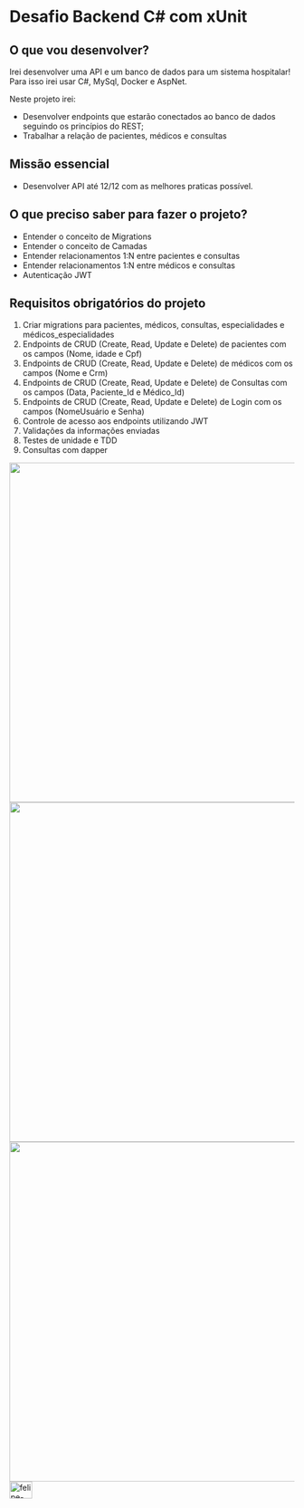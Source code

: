 # Desafio Backend C# com xUnit

## O que vou desenvolver?

Irei desenvolver uma API e um banco de dados para um sistema hospitalar! Para isso irei usar C#, MySql, Docker e AspNet.

Neste projeto irei:

- Desenvolver endpoints que estarão conectados ao banco de dados seguindo os princípios do REST;
- Trabalhar a relação de pacientes, médicos e consultas

## Missão essencial

- Desenvolver API até 12/12 com as melhores praticas possível.

## O que preciso saber para fazer o projeto?

-  Entender o conceito de Migrations
-  Entender o conceito de Camadas
-  Entender relacionamentos 1:N entre pacientes e consultas
-  Entender relacionamentos 1:N entre médicos e consultas
-  Autenticação JWT

## Requisitos obrigatórios do projeto

 1. Criar migrations para pacientes, médicos, consultas, especialidades e médicos_especialidades
 2. Endpoints de CRUD (Create, Read, Update e Delete) de pacientes com os campos (Nome, idade e Cpf)
 3. Endpoints de CRUD (Create, Read, Update e Delete) de médicos com os campos (Nome e Crm)
 4. Endpoints de CRUD (Create, Read, Update e Delete) de Consultas com os campos (Data, Paciente_Id e Médico_Id)
 5. Endpoints de CRUD (Create, Read, Update e Delete) de Login com os campos (NomeUsuário e Senha)
 6. Controle de acesso aos endpoints utilizando JWT
 7. Validações da informações enviadas
 8. Testes de unidade e TDD
 9. Consultas com dapper

<img width="600" img src="https://github.com/felipesantos22/desafio_junior/assets/81933510/c13120ce-ea7f-45fb-8736-c764702d097e" >
<img width="600" img src="https://github.com/felipesantos22/desafio_junior/assets/81933510/75d5c0da-0c2b-459a-9e04-10e64b4ec533" >
<img width="600" img src="https://github.com/felipesantos22/desafio_junior/assets/81933510/b08ff7b1-7f9f-4f9c-8ee4-f58fc26c0392" >
<img align="center" alt="felipe-CSS" height="30" width="40" img src="https://cdn.jsdelivr.net/gh/devicons/devicon/icons/csharp/csharp-original.svg" >  

